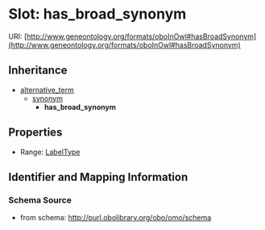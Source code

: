 # Slot: has_broad_synonym

URI: [http://www.geneontology.org/formats/oboInOwl#hasBroadSynonym](http://www.geneontology.org/formats/oboInOwl#hasBroadSynonym)




## Inheritance

* [alternative_term](alternative_term.md)
    * [synonym](synonym.md)
        * **has_broad_synonym**



## Properties

 * Range: [LabelType](LabelType.md)



## Identifier and Mapping Information







### Schema Source


* from schema: http://purl.obolibrary.org/obo/omo/schema



